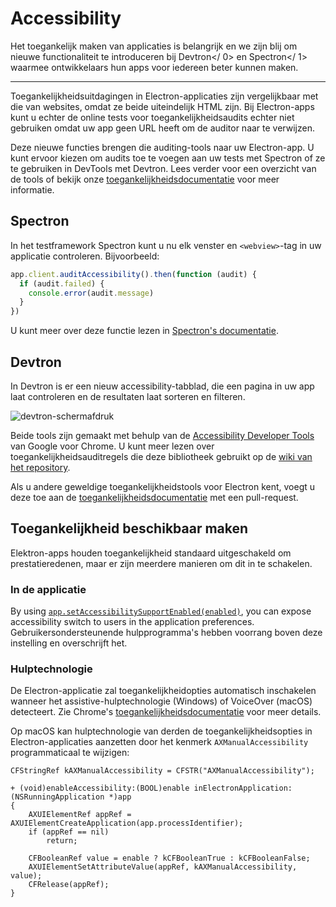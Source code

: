 # Accessibility

Het toegankelijk maken van applicaties is belangrijk en we zijn blij om nieuwe functionaliteit te introduceren bij Devtron</ 0> en Spectron</ 1> waarmee ontwikkelaars hun apps voor iedereen beter kunnen maken.</p> 

* * *

Toegankelijkheidsuitdagingen in Electron-applicaties zijn vergelijkbaar met die van websites, omdat ze beide uiteindelijk HTML zijn. Bij Electron-apps kunt u echter de online tests voor toegankelijkheidsaudits echter niet gebruiken omdat uw app geen URL heeft om de auditor naar te verwijzen.

Deze nieuwe functies brengen die auditing-tools naar uw Electron-app. U kunt ervoor kiezen om audits toe te voegen aan uw tests met Spectron of ze te gebruiken in DevTools met Devtron. Lees verder voor een overzicht van de tools of bekijk onze [toegankelijkheidsdocumentatie](https://electronjs.org/docs/tutorial/accessibility) voor meer informatie.

## Spectron

In het testframework Spectron kunt u nu elk venster en `<webview>`-tag in uw applicatie controleren. Bijvoorbeeld:

```javascript
app.client.auditAccessibility().then(function (audit) {
  if (audit.failed) {
    console.error(audit.message)
  }
})
```

U kunt meer over deze functie lezen in [Spectron's documentatie](https://github.com/electron/spectron#accessibility-testing).

## Devtron

In Devtron is er een nieuw accessibility-tabblad, die een pagina in uw app laat controleren en de resultaten laat sorteren en filteren.

![devtron-schermafdruk](https://cloud.githubusercontent.com/assets/1305617/17156618/9f9bcd72-533f-11e6-880d-389115f40a2a.png)

Beide tools zijn gemaakt met behulp van de [Accessibility Developer Tools](https://github.com/GoogleChrome/accessibility-developer-tools) van Google voor Chrome. U kunt meer lezen over toegankelijkheidsauditregels die deze bibliotheek gebruikt op de [wiki van het repository](https://github.com/GoogleChrome/accessibility-developer-tools/wiki/Audit-Rules).

Als u andere geweldige toegankelijkheidstools voor Electron kent, voegt u deze toe aan de [toegankelijkheidsdocumentatie](https://electronjs.org/docs/tutorial/accessibility) met een pull-request.

## Toegankelijkheid beschikbaar maken

Elektron-apps houden toegankelijkheid standaard uitgeschakeld om prestatieredenen, maar er zijn meerdere manieren om dit in te schakelen.

### In de applicatie

By using [`app.setAccessibilitySupportEnabled(enabled)`](../api/app.md#appsetaccessibilitysupportenabledenabled-macos-windows), you can expose accessibility switch to users in the application preferences. Gebruikersondersteunende hulpprogramma's hebben voorrang boven deze instelling en overschrijft het.

### Hulptechnologie

De Electron-applicatie zal toegankelijkheidopties automatisch inschakelen wanneer het assistive-hulptechnologie (Windows) of VoiceOver (macOS) detecteert. Zie Chrome's [toegankelijkheidsdocumentatie](https://www.chromium.org/developers/design-documents/accessibility#TOC-How-Chrome-detects-the-presence-of-Assistive-Technology) voor meer details.

Op macOS kan hulptechnologie van derden de toegankelijkheidsopties in Electron-applicaties aanzetten door het kenmerk `AXManualAccessibility` programmaticaal te wijzigen:

```objc
CFStringRef kAXManualAccessibility = CFSTR("AXManualAccessibility");

+ (void)enableAccessibility:(BOOL)enable inElectronApplication:(NSRunningApplication *)app
{
    AXUIElementRef appRef = AXUIElementCreateApplication(app.processIdentifier);
    if (appRef == nil)
        return;

    CFBooleanRef value = enable ? kCFBooleanTrue : kCFBooleanFalse;
    AXUIElementSetAttributeValue(appRef, kAXManualAccessibility, value);
    CFRelease(appRef);
}
```